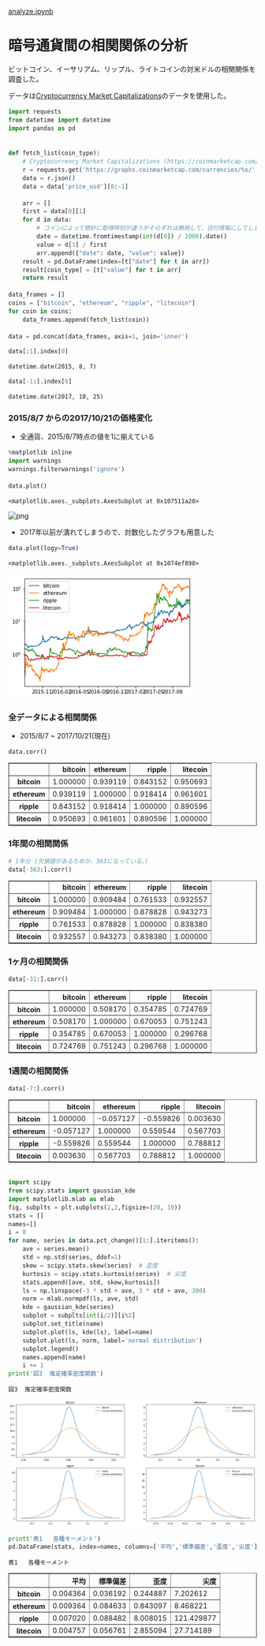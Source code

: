 [analyze.ipynb](./analyze.ipynb)

# 暗号通貨間の相関関係の分析

ビットコイン、イーサリアム、リップル、ライトコインの対米ドルの相関関係を調査した。

データは[Cryptocurrency Market Capitalizations](https://coinmarketcap.com/)のデータを使用した。


```python
import requests
from datetime import datetime
import pandas as pd


def fetch_list(coin_type):
    # Cryptocurrency Market Capitalizations (https://coinmarketcap.com/) から拝借
    r = requests.get('https://graphs.coinmarketcap.com/currencies/%s/' % coin_type)
    data = r.json()
    data = data['price_usd'][0:-1]

    arr = []
    first = data[0][1]
    for d in data:
        # コインによって微妙に取得時刻が違うがそのずれは無視して、日付情報にしてしまう。
        date = datetime.fromtimestamp(int(d[0]) / 1000).date()
        value = d[1] / first
        arr.append({"date": date, "value": value})
    result = pd.DataFrame(index=[t["date"] for t in arr])
    result[coin_type] = [t["value"] for t in arr]
    return result

data_frames = []
coins = ["bitcoin", "ethereum", "ripple", "litecoin"]
for coin in coins:
    data_frames.append(fetch_list(coin))

data = pd.concat(data_frames, axis=1, join='inner')
```


```python
data[:1].index[0]
```




    datetime.date(2015, 8, 7)




```python
data[-1:].index[0]
```




    datetime.date(2017, 10, 25)



### 2015/8/7 からの2017/10/21の価格変化

* 全通貨、2015/8/7時点の値を1に揃えている


```python
%matplotlib inline
import warnings
warnings.filterwarnings('ignore')

data.plot()
```




    <matplotlib.axes._subplots.AxesSubplot at 0x107511a20>




![png](.public/images/output_5_1.png)


* 2017年以前が潰れてしまうので、対数化したグラフも用意した


```python
data.plot(logy=True)
```




    <matplotlib.axes._subplots.AxesSubplot at 0x1074ef898>




![png](./public/images/output_7_1.png)


### 全データによる相関関係

* 2015/8/7 ~ 2017/10/21(現在)


```python
data.corr()
```




<div>
<table border="1" class="dataframe">
  <thead>
    <tr style="text-align: right;">
      <th></th>
      <th>bitcoin</th>
      <th>ethereum</th>
      <th>ripple</th>
      <th>litecoin</th>
    </tr>
  </thead>
  <tbody>
    <tr>
      <th>bitcoin</th>
      <td>1.000000</td>
      <td>0.939119</td>
      <td>0.843152</td>
      <td>0.950693</td>
    </tr>
    <tr>
      <th>ethereum</th>
      <td>0.939119</td>
      <td>1.000000</td>
      <td>0.918414</td>
      <td>0.961601</td>
    </tr>
    <tr>
      <th>ripple</th>
      <td>0.843152</td>
      <td>0.918414</td>
      <td>1.000000</td>
      <td>0.890596</td>
    </tr>
    <tr>
      <th>litecoin</th>
      <td>0.950693</td>
      <td>0.961601</td>
      <td>0.890596</td>
      <td>1.000000</td>
    </tr>
  </tbody>
</table>
</div>



### 1年間の相関関係


```python
# 1年分 (欠損値があるためか、363になっている。)
data[-363:].corr()
```




<div>
<table border="1" class="dataframe">
  <thead>
    <tr style="text-align: right;">
      <th></th>
      <th>bitcoin</th>
      <th>ethereum</th>
      <th>ripple</th>
      <th>litecoin</th>
    </tr>
  </thead>
  <tbody>
    <tr>
      <th>bitcoin</th>
      <td>1.000000</td>
      <td>0.909484</td>
      <td>0.761533</td>
      <td>0.932557</td>
    </tr>
    <tr>
      <th>ethereum</th>
      <td>0.909484</td>
      <td>1.000000</td>
      <td>0.878828</td>
      <td>0.943273</td>
    </tr>
    <tr>
      <th>ripple</th>
      <td>0.761533</td>
      <td>0.878828</td>
      <td>1.000000</td>
      <td>0.838380</td>
    </tr>
    <tr>
      <th>litecoin</th>
      <td>0.932557</td>
      <td>0.943273</td>
      <td>0.838380</td>
      <td>1.000000</td>
    </tr>
  </tbody>
</table>
</div>



### 1ヶ月の相関関係


```python
data[-31:].corr()
```




<div>
<table border="1" class="dataframe">
  <thead>
    <tr style="text-align: right;">
      <th></th>
      <th>bitcoin</th>
      <th>ethereum</th>
      <th>ripple</th>
      <th>litecoin</th>
    </tr>
  </thead>
  <tbody>
    <tr>
      <th>bitcoin</th>
      <td>1.000000</td>
      <td>0.508170</td>
      <td>0.354785</td>
      <td>0.724769</td>
    </tr>
    <tr>
      <th>ethereum</th>
      <td>0.508170</td>
      <td>1.000000</td>
      <td>0.670053</td>
      <td>0.751243</td>
    </tr>
    <tr>
      <th>ripple</th>
      <td>0.354785</td>
      <td>0.670053</td>
      <td>1.000000</td>
      <td>0.296768</td>
    </tr>
    <tr>
      <th>litecoin</th>
      <td>0.724769</td>
      <td>0.751243</td>
      <td>0.296768</td>
      <td>1.000000</td>
    </tr>
  </tbody>
</table>
</div>



### 1週間の相関関係


```python
data[-7:].corr()
```




<div>
<table border="1" class="dataframe">
  <thead>
    <tr style="text-align: right;">
      <th></th>
      <th>bitcoin</th>
      <th>ethereum</th>
      <th>ripple</th>
      <th>litecoin</th>
    </tr>
  </thead>
  <tbody>
    <tr>
      <th>bitcoin</th>
      <td>1.000000</td>
      <td>-0.057127</td>
      <td>-0.559826</td>
      <td>0.003630</td>
    </tr>
    <tr>
      <th>ethereum</th>
      <td>-0.057127</td>
      <td>1.000000</td>
      <td>0.559544</td>
      <td>0.567703</td>
    </tr>
    <tr>
      <th>ripple</th>
      <td>-0.559826</td>
      <td>0.559544</td>
      <td>1.000000</td>
      <td>0.788812</td>
    </tr>
    <tr>
      <th>litecoin</th>
      <td>0.003630</td>
      <td>0.567703</td>
      <td>0.788812</td>
      <td>1.000000</td>
    </tr>
  </tbody>
</table>
</div>




```python

import scipy
from scipy.stats import gaussian_kde
import matplotlib.mlab as mlab
fig, subplts = plt.subplots(2,2,figsize=(20, 10))
stats = []
names=[]
i = 0
for name, series in data.pct_change()[1:].iteritems():
    ave = series.mean()
    std = np.std(series, ddof=1)
    skew = scipy.stats.skew(series)  # 歪度
    kurtosis = scipy.stats.kurtosis(series)  # 尖度
    stats.append([ave, std, skew,kurtosis])
    ls = np.linspace(-3 * std + ave, 3 * std + ave, 300)
    norm = mlab.normpdf(ls, ave, std)
    kde = gaussian_kde(series)
    subplot = subplts[int(i/2)][i%2] 
    subplot.set_title(name)
    subplot.plot(ls, kde(ls), label=name)
    subplot.plot(ls, norm, label='normal distribution')
    subplot.legend()
    names.append(name)
    i += 1
print('図3  推定確率密度関数')
```

    図3  推定確率密度関数



![png](./public/images/output_16_1.png)



```python
print('表1   各種モーメント')
pd.DataFrame(stats, index=names, columns=['平均','標準偏差','歪度','尖度'])
```

    表1   各種モーメント





<div>
<table border="1" class="dataframe">
  <thead>
    <tr style="text-align: right;">
      <th></th>
      <th>平均</th>
      <th>標準偏差</th>
      <th>歪度</th>
      <th>尖度</th>
    </tr>
  </thead>
  <tbody>
    <tr>
      <th>bitcoin</th>
      <td>0.004364</td>
      <td>0.036192</td>
      <td>0.244887</td>
      <td>7.202612</td>
    </tr>
    <tr>
      <th>ethereum</th>
      <td>0.009364</td>
      <td>0.084633</td>
      <td>0.843097</td>
      <td>8.468221</td>
    </tr>
    <tr>
      <th>ripple</th>
      <td>0.007020</td>
      <td>0.088482</td>
      <td>8.008015</td>
      <td>121.429877</td>
    </tr>
    <tr>
      <th>litecoin</th>
      <td>0.004757</td>
      <td>0.056761</td>
      <td>2.855094</td>
      <td>27.714189</td>
    </tr>
  </tbody>
</table>
</div>


